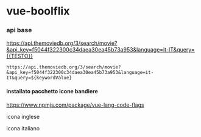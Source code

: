 # vue-boolflix
### api base
https://api.themoviedb.org/3/search/movie?&api_key=f5044f322300c34daea30ea45b73a953&language=it-IT&query={{TESTO}}

`https://api.themoviedb.org/3/search/movie?&api_key=f5044f322300c34daea30ea45b73a953&language=it-IT&query=${keywordValue}`

#### installato pacchetto icone bandiere
https://www.npmjs.com/package/vue-lang-code-flags

icona inglese
<lang-flag iso="en"/>

icona italiano 
<lang-flag iso="it"/>